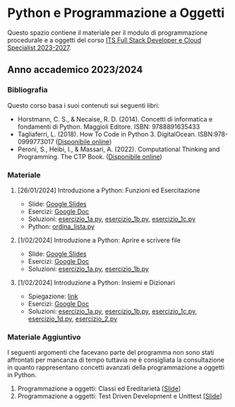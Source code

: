 # Python e Programmazione a Oggetti 

Questo spazio contiene il materiale per il modulo di programmazione procedurale e a oggetti del corso 
<a href="https://www.itsturismomarche.it/corsi/sviluppatore-software-its.php">ITS Full Stack Developer e Cloud Specialist 2023-2027</a>.

## Anno accademico 2023/2024


### Bibliografia

Questo corso basa i suoi contenuti sui seguenti libri: 
* Horstmann, C. S., & Necaise, R. D. (2014). Concetti di informatica e fondamenti di Python. Maggioli Editore. ISBN: 9788891635433
* Tagliaferri, L. (2018). How To Code in Python 3. DigitalOcean. ISBN:978-0999773017 ([Disponibile online](https://www.digitalocean.com/community/books/digitalocean-ebook-how-to-code-in-python))
* Peroni, S., Heibi, I., & Massari, A. (2022). Computational Thinking and Programming. The CTP Book. ([Disponibile 
  online](https://comp-think.github.io/))
  

### Materiale

1. [26/01/2024] Introduzione a Python: Funzioni ed Esercitazione
   * Slide: [Google Slides](https://docs.google.com/presentation/d/1WuY1dHGV5I3Lxg3AOCZPx8uc-VuvA26eux0eo492vaI/edit?usp=sharing)
   * Esercizi: [Google Doc](https://docs.google.com/document/d/1LRlNmA7twaY8iJ2a4aSqpwP1zp5nKYGLf1JzvJ5MGqU/edit?usp=sharing)
   * Soluzioni: [esercizio_1a.py](script/lezione_1/esercizio_1a.py), [esercizio_1b.py](script/lezione_1/esercizio_1b.py), [esercizio_1c.py](script/lezione_1/esercizio_1c.py)
   * Python: [ordina_lista.py](script/lezione_1/ordina_lista.py)

1. [1/02/2024] Introduzione a Python: Aprire e scrivere file
   * Slide: [Google Slides](https://docs.google.com/presentation/d/1vcHdX16_2cUWlwewkyQuIFZMaitTevPMVUbMznmTzLg/edit?usp=sharing)
   * Esercizi: [Google Doc](https://docs.google.com/document/d/1U-ycr4jLOiIwkO7Y0L5YFR-muVdwbW78a1dZCxqLdz4/edit?usp=sharing)
   * Soluzioni: [esercizio_1a.py](script/lezione_2/esercizio_1a.py), [esercizio_1b.py](script/lezione_2/esercizio_1b.py)

2. [1/02/2024] Introduzione a Python: Insiemi e Dizionari
   * Spiegazione: [link](https://loristissino.gitbooks.io/oopython/content/chapter07/07_insiemi_e_dizionari.html)
   * Esercizi: [Google Doc](https://docs.google.com/document/d/1hN8R-h7yexwj8yFgvfbOW3xUympBQlVdPOZXyX0lsXU/edit?usp=sharing)
   * Soluzioni: [esercizio_1a.py](script/lezione_3/esercizio_1a.py), [esercizio_1b.py](script/lezione_3/esercizio_1b.py), [esercizio_1c.py](script/lezione_3/esercizio_1c.py), [esercizio_1d.py](script/lezione_3/esercizio_1d.py), [esercizio_2.py](script/lezione_3/esercizio_2.py)

### Materiale Aggiuntivo
I seguenti argomenti che facevano parte del programma non sono stati affrontati per mancanza di tempo tuttavia ne è 
consigliata la consultazione in quanto rappresentano concetti avanzati della programmazione a oggetti in Python. 

1. Programmazione a oggetti: Classi ed Ereditarietà [[Slide](https://docs.google.com/presentation/d/1viqNMrxH_dFDbMJNZzF4OqU6lgnNYQZ76G78wi1WNs8/edit?usp=sharing)]
2. Programmazione a oggetti: Test Driven Development e Unittest [[Slide](https://docs.google.com/presentation/d/1imMpo70labS-z2DxGrlYV0ON54WMCeQeGVKldMeNeOY/edit?usp=sharing)]